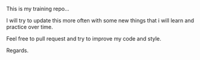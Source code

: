 This is my training repo...

I will try to update this more often with some new things that i will learn and practice over time.

Feel free to pull request and try to improve my code and style.

Regards.
